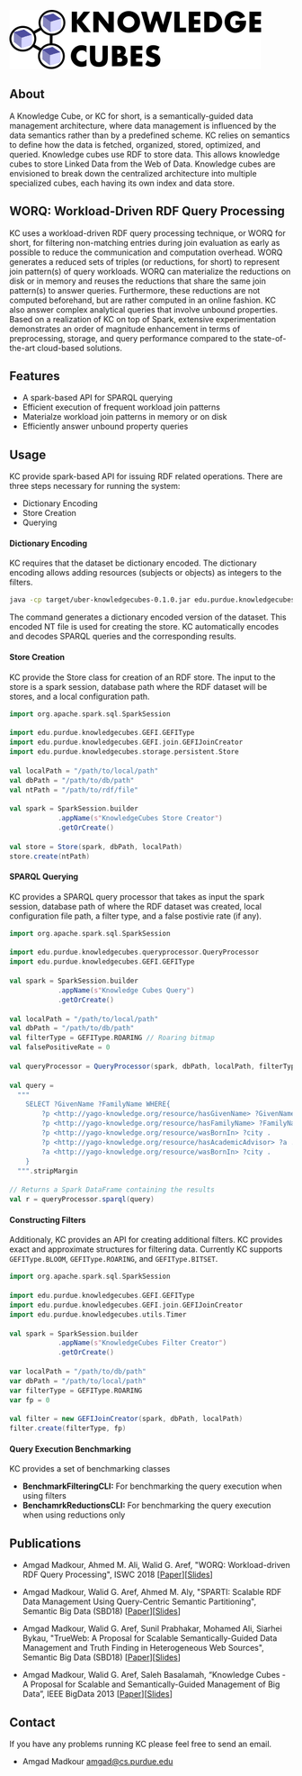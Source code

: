![KNOWLEDGECUBES_LOGO](src/main/resources/logo-svg.png)

## About

A Knowledge Cube, or KC for short, is a semantically-guided data management architecture, where data management is influenced by the data semantics rather than by a predefined scheme. KC relies on semantics to define how the data is fetched, organized, stored, optimized, and queried. Knowledge cubes use RDF to store data. This allows knowledge cubes to store Linked Data from the Web of Data. Knowledge cubes are envisioned to break down the centralized architecture into multiple specialized cubes, each having its own index and data store.


## WORQ: Workload-Driven RDF Query Processing

KC uses a workload-driven RDF query processing technique, or WORQ for short, for filtering non-matching entries during join evaluation as early as possible to reduce the communication and computation overhead. WORQ generates a reduced sets of triples (or reductions, for short) to represent join pattern(s) of query workloads. WORQ can materialize the reductions on disk or in memory and reuses the reductions that share the same join pattern(s) to answer queries. Furthermore, these reductions are not computed beforehand, but are rather computed in an online fashion. KC also answer complex analytical queries that involve unbound properties. Based on a realization of KC on top of Spark, extensive experimentation demonstrates an order of magnitude enhancement in terms of preprocessing, storage, and query performance compared to the state-of-the-art cloud-based solutions.

## Features

* A spark-based API for SPARQL querying
* Efficient execution of frequent workload join patterns
* Materialze workload join patterns in memory or on disk
* Efficiently answer unbound property queries

## Usage

KC provide spark-based API for issuing RDF related operations. There are three steps necessary for running the system: 

* Dictionary Encoding
* Store Creation
* Querying

#### Dictionary Encoding 

KC requires that the dataset be dictionary encoded. The dictionary encoding allows adding resources (subjects or objects) as integers to the filters. 

```bash
java -cp target/uber-knowledgecubes-0.1.0.jar edu.purdue.knowledgecubes.DictionaryEncoderCLI -i [NT File] -o [Output File] -l [Local Path for the new store] -s space
```

The command generates a dictionary encoded version of the dataset. This encoded NT file is used for creating the store. KC automatically encodes and decodes SPARQL queries and the corresponding results. 

#### Store Creation

KC provide the Store class for creation of an RDF store. The input to the store is a spark session, database path where the RDF dataset will be stores, and a local configuration path.

```scala
import org.apache.spark.sql.SparkSession

import edu.purdue.knowledgecubes.GEFI.GEFIType
import edu.purdue.knowledgecubes.GEFI.join.GEFIJoinCreator
import edu.purdue.knowledgecubes.storage.persistent.Store

val localPath = "/path/to/local/path"
val dbPath = "/path/to/db/path"
val ntPath = "/path/to/rdf/file"

val spark = SparkSession.builder
            .appName(s"KnowledgeCubes Store Creator")
            .getOrCreate()

val store = Store(spark, dbPath, localPath)
store.create(ntPath)
```

#### SPARQL Querying

KC provides a SPARQL query processor that takes as input the spark session, database path of where the RDF dataset was created, local configuration file path, a filter type, and a false postivie rate (if any).

```scala
import org.apache.spark.sql.SparkSession

import edu.purdue.knowledgecubes.queryprocessor.QueryProcessor
import edu.purdue.knowledgecubes.GEFI.GEFIType

val spark = SparkSession.builder
            .appName(s"Knowledge Cubes Query")
            .getOrCreate()

val localPath = "/path/to/local/path"
val dbPath = "/path/to/db/path"
val filterType = GEFIType.ROARING // Roaring bitmap
val falsePositiveRate = 0

val queryProcessor = QueryProcessor(spark, dbPath, localPath, filterType, falsePositiveRate)

val query =
  """
    SELECT ?GivenName ?FamilyName WHERE{
        ?p <http://yago-knowledge.org/resource/hasGivenName> ?GivenName . 
        ?p <http://yago-knowledge.org/resource/hasFamilyName> ?FamilyName . 
        ?p <http://yago-knowledge.org/resource/wasBornIn> ?city . 
        ?p <http://yago-knowledge.org/resource/hasAcademicAdvisor> ?a .
        ?a <http://yago-knowledge.org/resource/wasBornIn> ?city .
    }
  """.stripMargin

// Returns a Spark DataFrame containing the results
val r = queryProcessor.sparql(query)

```

#### Constructing Filters

Additionaly, KC provides an API for creating additional filters. KC provides exact and approximate structures for filtering data. Currently KC supports ```GEFIType.BLOOM```, ```GEFIType.ROARING```, and ```GEFIType.BITSET```.

```scala
import org.apache.spark.sql.SparkSession

import edu.purdue.knowledgecubes.GEFI.GEFIType
import edu.purdue.knowledgecubes.GEFI.join.GEFIJoinCreator
import edu.purdue.knowledgecubes.utils.Timer

val spark = SparkSession.builder
            .appName(s"KnowledgeCubes Filter Creator")
            .getOrCreate()
            
var localPath = "/path/to/db/path"
var dbPath = "/path/to/local/path"
var filterType = GEFIType.ROARING
var fp = 0

val filter = new GEFIJoinCreator(spark, dbPath, localPath)
filter.create(filterType, fp)
```

#### Query Execution Benchmarking

KC provides a set of benchmarking classes

* **BenchmarkFilteringCLI:** For benchmarking the query execution when using filters
* **BenchamrkReductionsCLI:** For benchmarking the query execution when using reductions only

    
## Publications

* Amgad Madkour, Ahmed M. Ali, Walid G. Aref, "WORQ: Workload-driven RDF Query Processing", ISWC 2018 [[Paper](https://amgadmadkour.github.io/files/papers/worq.pdf)][[Slides](https://amgadmadkour.github.io/files/presentations/WORQ-ISWC2018.pdf)]

* Amgad Madkour, Walid G. Aref, Ahmed M. Aly, "SPARTI: Scalable RDF Data Management Using Query-Centric Semantic Partitioning", Semantic Big Data (SBD18) [[Paper](https://amgadmadkour.github.io/files/papers/sparti.pdf)][[Slides](https://amgadmadkour.github.io/files/presentations/SPARTI-SBD2018.pdf)]

* Amgad Madkour, Walid G. Aref, Sunil Prabhakar, Mohamed Ali, Siarhei Bykau, "TrueWeb: A Proposal for Scalable Semantically-Guided Data Management and Truth Finding in Heterogeneous Web Sources", Semantic Big Data (SBD18) [[Paper](https://amgadmadkour.github.io/files/papers/trueweb.pdf)][[Slides](https://amgadmadkour.github.io/files/presentations/TrueWeb-SBD2018.pdf)]

* Amgad Madkour, Walid G. Aref, Saleh Basalamah, “Knowledge Cubes - A Proposal for Scalable and Semantically-Guided Management of Big Data”, IEEE BigData 2013 [[Paper](https://amgadmadkour.github.io/files/papers/bigdata2013.pdf)][[Slides](https://amgadmadkour.github.io/files/presentations/KnowledgeCubes.pdf)]

## Contact

If you have any problems running KC please feel free to send an email. 

* Amgad Madkour <amgad@cs.purdue.edu>